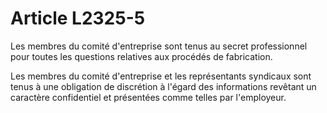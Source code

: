 # Article L2325-5

Les membres du comité d'entreprise sont tenus au secret professionnel pour toutes les questions relatives aux procédés de fabrication.

Les membres du comité d'entreprise et les représentants syndicaux sont tenus à une obligation de discrétion à l'égard des informations revêtant un caractère confidentiel et présentées comme telles par l'employeur.